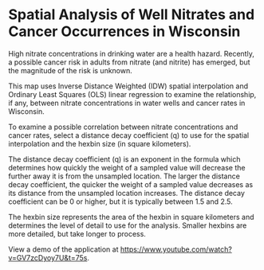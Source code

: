 # Spatial Analysis of Well Nitrates and Cancer Occurrences in Wisconsin
High nitrate concentrations in drinking water are a health hazard. Recently, a possible cancer risk in adults from nitrate (and nitrite) has emerged, but the magnitude of the risk is unknown.

This map uses Inverse Distance Weighted (IDW) spatial interpolation and Ordinary Least Squares (OLS) linear regression to examine the relationship, if any, between nitrate concentrations in water wells and cancer rates in Wisconsin.

To examine a possible correlation between nitrate concentrations and cancer rates, select a distance decay coefficient (q) to use for the spatial interpolation and the hexbin size (in square kilometers).

The distance decay coefficient (q) is an exponent in the formula which determines how quickly the weight of a sampled value will decrease the further away it is from the unsampled location. The larger the distance decay coefficient, the quicker the weight of a sampled value decreases as its distance from the unsampled location increases. The distance decay coefficient can be 0 or higher, but it is typically between 1.5 and 2.5.

The hexbin size represents the area of the hexbin in square kilometers and determines the level of detail to use for the analysis. Smaller hexbins are more detailed, but take longer to process.

View a demo of the application at https://www.youtube.com/watch?v=GV7zcDyoy7U&t=75s.